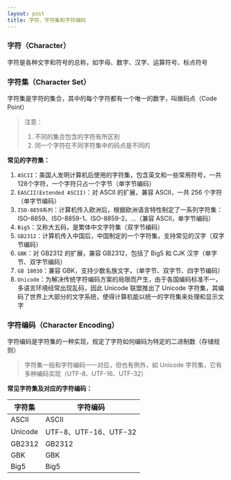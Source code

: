 ```yaml
---
layout: post
title: 字符、字符集和字符编码
---
```


### 字符（Character）
字符是各种文字和符号的总称，如字母、数字、汉字、运算符号、标点符号

### 字符集（Character Set）
字符集是字符的集合，其中的每个字符都有一个唯一的数字，叫做码点（Code Point）

> 注意：
> 1. 不同的集合包含的字符有所区别
> 2. 同一个字符在不同字符集中的码点是不同的

**常见的字符集：**
1. `ASCII`：美国人发明计算机后使用的字符集，包含英文和一些常用符号，一共128个字符，一个字符只占一个字节（单字节编码）
2. `EASCII(Extended ASCII)`：对 ASCII 的扩展，兼容 ASCII，一共 256 个字符（单字节编码）
3. `ISO-8859系列`：计算机传入欧洲后，根据欧洲语言特性制定了一系列字符集：ISO-8859、ISO-8859-1、ISO-8859-2、...（兼容 ASCII，单字节编码）
4. `Big5`：又称大五码，是繁体中文字符集（双字节编码）
5. `GB2312`：计算机传入中国后，中国制定的一个字符集，支持常见的汉字（双字节编码）
6. `GBK`：对 GB2312 的扩展，兼容 GB2312，包括了 Big5 和 CJK 汉字（单字节、双字节编码）
7. `GB 18030`：兼容 GBK，支持少数名族文字，（单字节、双字节、四字节编码）
6. `Unicode`：为解决传统字符编码方案的局限而产生，由于各国编码标准不一，多语言环境经常出现乱码，因此 Unicode 联盟推出了 Unicode 字符集，其编码了世界上大部分的文字系统，使得计算机能以统一的字符集来处理和显示文字

### 字符编码（Character Encoding）
字符编码是字符集的一种实现，规定了字符如何编码为特定的二进制数（存储规则）

> 字符集一般和字符编码一一对应，但也有例外，如 Unicode 字符集，它有多种编码实现（UTF-8、UTF-16、UTF-32）

**常见字符集及对应的字符编码：**

|字符集|字符编码|
|-|-|
|ASCII|ASCII|
|Unicode|UTF-8、UTF-16、UTF-32|
|GB2312|GB2312|
|GBK|GBK|
|Big5|Big5|